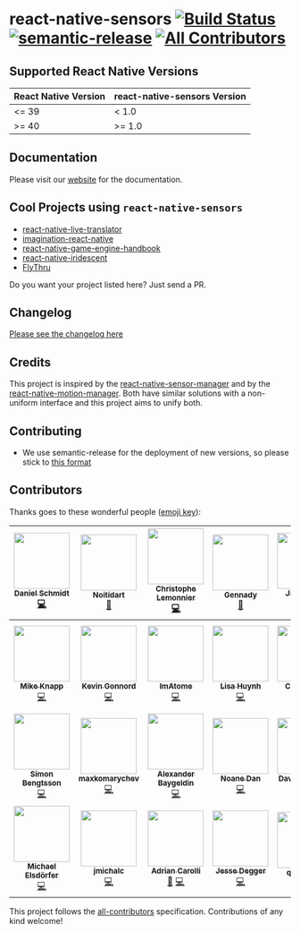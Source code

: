 # react-native-sensors [![Build Status](https://travis-ci.org/react-native-sensors/react-native-sensors.svg?branch=master)](https://travis-ci.org/react-native-sensors/react-native-sensors) [![semantic-release](https://img.shields.io/badge/%20%20%F0%9F%93%A6%F0%9F%9A%80-semantic--release-e10079.svg)](https://github.com/semantic-release/semantic-release) [![All Contributors](https://img.shields.io/badge/all_contributors-28-orange.svg?style=flat-square)](#contributors)

## Supported React Native Versions

| React Native Version | react-native-sensors Version |
| -------------------- | ---------------------------- |
| <= 39                | < 1.0                        |
| >= 40                | >= 1.0                       |

## Documentation

Please visit our [website](https://react-native-sensors.github.io/) for the documentation.

## Cool Projects using `react-native-sensors`

* [react-native-live-translator](https://github.com/agrcrobles/react-native-live-translator)
* [imagination-react-native](https://github.com/Matzielab/imagination-react-native)
* [react-native-game-engine-handbook](https://github.com/bberak/react-native-game-engine-handbook)
* [react-native-iridescent](https://github.com/elevenfooteleven/react-native-iridescent)
* [FlyThru](https://github.com/Noitidart/FlyThru)

Do you want your project listed here? Just send a PR.

## Changelog

[Please see the changelog here](docs/Changelog.md)

## Credits

This project is inspired by the [react-native-sensor-manager](https://github.com/kprimice/react-native-sensor-manager) and by the [react-native-motion-manager](https://github.com/pwmckenna/react-native-motion-manager). Both have similar solutions with a non-uniform interface and this project aims to unify both.

## Contributing

* We use semantic-release for the deployment of new versions, so please stick to [this format](https://github.com/semantic-release/semantic-release#commit-message-format)

## Contributors

Thanks goes to these wonderful people ([emoji key](https://github.com/kentcdodds/all-contributors#emoji-key)):

<!-- ALL-CONTRIBUTORS-LIST:START - Do not remove or modify this section -->

<!-- prettier-ignore -->
| [<img src="https://avatars2.githubusercontent.com/u/1337046?v=4" width="100px;"/><br /><sub><b>Daniel Schmidt</b></sub>](http://danielmschmidt.de/)<br />[💻](https://github.com/react-native-sensors/react-native-sensors/commits?author=DanielMSchmidt "Code") | [<img src="https://avatars0.githubusercontent.com/u/6372489?v=4" width="100px;"/><br /><sub><b>Noitidart</b></sub>](http://noitidart.github.io/)<br />[📖](https://github.com/react-native-sensors/react-native-sensors/commits?author=Noitidart "Documentation") | [<img src="https://avatars2.githubusercontent.com/u/6213682?v=4" width="100px;"/><br /><sub><b>Christophe Lemonnier</b></sub>](https://github.com/tontonrally)<br />[💻](https://github.com/react-native-sensors/react-native-sensors/commits?author=tontonrally "Code") | [<img src="https://avatars2.githubusercontent.com/u/12188900?v=4" width="100px;"/><br /><sub><b>Gennady</b></sub>](http://belogortsev.ru/)<br />[📖](https://github.com/react-native-sensors/react-native-sensors/commits?author=Greeny7 "Documentation") | [<img src="https://avatars2.githubusercontent.com/u/1251301?v=4" width="100px;"/><br /><sub><b>Jiaming Lu</b></sub>](https://github.com/jiaminglu)<br />[💻](https://github.com/react-native-sensors/react-native-sensors/commits?author=jiaminglu "Code") | [<img src="https://avatars1.githubusercontent.com/u/4612947?v=4" width="100px;"/><br /><sub><b>Alex Wasner</b></sub>](https://github.com/alexwasner)<br />[💻](https://github.com/react-native-sensors/react-native-sensors/commits?author=alexwasner "Code") | [<img src="https://avatars1.githubusercontent.com/u/9479593?v=4" width="100px;"/><br /><sub><b>Nam Đàm</b></sub>](https://github.com/namqdam)<br />[💻](https://github.com/react-native-sensors/react-native-sensors/commits?author=namqdam "Code") |
| :---: | :---: | :---: | :---: | :---: | :---: | :---: |
| [<img src="https://avatars1.githubusercontent.com/u/103593?v=4" width="100px;"/><br /><sub><b>Mike Knapp</b></sub>](http://www.twitter.com/mikeee)<br />[💻](https://github.com/react-native-sensors/react-native-sensors/commits?author=mikeknapp "Code") | [<img src="https://avatars1.githubusercontent.com/u/10956848?v=4" width="100px;"/><br /><sub><b>Kevin Gonnord</b></sub>](https://github.com/Lleios)<br />[💻](https://github.com/react-native-sensors/react-native-sensors/commits?author=Lleios "Code") | [<img src="https://avatars3.githubusercontent.com/u/7541319?v=4" width="100px;"/><br /><sub><b>ImAtome</b></sub>](https://github.com/ImAtome)<br />[💻](https://github.com/react-native-sensors/react-native-sensors/commits?author=ImAtome "Code") | [<img src="https://avatars0.githubusercontent.com/u/3603130?v=4" width="100px;"/><br /><sub><b>Lisa Huynh</b></sub>](https://github.com/lisamai)<br />[💻](https://github.com/react-native-sensors/react-native-sensors/commits?author=lisamai "Code") | [<img src="https://avatars0.githubusercontent.com/u/7315?v=4" width="100px;"/><br /><sub><b>Cory Smith</b></sub>](http://bullish.io)<br />[💻](https://github.com/react-native-sensors/react-native-sensors/commits?author=corymsmith "Code") | [<img src="https://avatars3.githubusercontent.com/u/225712?v=4" width="100px;"/><br /><sub><b>Esa-Matti Suuronen</b></sub>](https://medium.com/@esamatti)<br />[💻](https://github.com/react-native-sensors/react-native-sensors/commits?author=epeli "Code") | [<img src="https://avatars1.githubusercontent.com/u/19377299?v=4" width="100px;"/><br /><sub><b>Viet Nguyen</b></sub>](https://openbeta.io)<br />[💻](https://github.com/react-native-sensors/react-native-sensors/commits?author=vietnugent "Code") |
| [<img src="https://avatars3.githubusercontent.com/u/3586691?v=4" width="100px;"/><br /><sub><b>Simon Bengtsson</b></sub>](http://simonbengtsson.com)<br />[💻](https://github.com/react-native-sensors/react-native-sensors/commits?author=simonbengtsson "Code") | [<img src="https://avatars0.githubusercontent.com/u/7002833?v=4" width="100px;"/><br /><sub><b>maxkomarychev</b></sub>](https://github.com/maxkomarychev)<br />[💻](https://github.com/react-native-sensors/react-native-sensors/commits?author=maxkomarychev "Code") | [<img src="https://avatars3.githubusercontent.com/u/6882605?v=4" width="100px;"/><br /><sub><b>Alexander Baygeldin</b></sub>](http://baygeldin.name)<br />[💻](https://github.com/react-native-sensors/react-native-sensors/commits?author=baygeldin "Code") | [<img src="https://avatars1.githubusercontent.com/u/17160720?v=4" width="100px;"/><br /><sub><b>Noane Dan</b></sub>](https://github.com/NoaneDan)<br />[💻](https://github.com/react-native-sensors/react-native-sensors/commits?author=NoaneDan "Code") | [<img src="https://avatars0.githubusercontent.com/u/23297390?v=4" width="100px;"/><br /><sub><b>David Escalera</b></sub>](https://github.com/dabit1)<br />[💬](#question-dabit1 "Answering Questions") [💻](https://github.com/react-native-sensors/react-native-sensors/commits?author=dabit1 "Code") | [<img src="https://avatars1.githubusercontent.com/u/2933593?v=4" width="100px;"/><br /><sub><b>Ethan Neff</b></sub>](http://eneff.com)<br />[💻](https://github.com/react-native-sensors/react-native-sensors/commits?author=ethanneff "Code") | [<img src="https://avatars1.githubusercontent.com/u/170832?v=4" width="100px;"/><br /><sub><b>Manuel Alabor</b></sub>](https://alabor.me)<br />[💻](https://github.com/react-native-sensors/react-native-sensors/commits?author=swissmanu "Code") |
| [<img src="https://avatars1.githubusercontent.com/u/13807?v=4" width="100px;"/><br /><sub><b>Michael Elsdörfer</b></sub>](http://blog.elsdoerfer.name)<br />[💻](https://github.com/react-native-sensors/react-native-sensors/commits?author=miracle2k "Code") | [<img src="https://avatars3.githubusercontent.com/u/2194413?v=4" width="100px;"/><br /><sub><b>jmichalc</b></sub>](https://github.com/jmichalc)<br />[💻](https://github.com/react-native-sensors/react-native-sensors/commits?author=jmichalc "Code") | [<img src="https://avatars3.githubusercontent.com/u/3059371?v=4" width="100px;"/><br /><sub><b>Adrian Carolli</b></sub>](http://adriancarolli.surge.sh/)<br />[🐛](https://github.com/react-native-sensors/react-native-sensors/issues?q=author%3Awatadarkstar "Bug reports") [💻](https://github.com/react-native-sensors/react-native-sensors/commits?author=watadarkstar "Code") | [<img src="https://avatars2.githubusercontent.com/u/14085897?v=4" width="100px;"/><br /><sub><b>Jesse Degger</b></sub>](https://github.com/jdegger)<br />[💻](https://github.com/react-native-sensors/react-native-sensors/commits?author=jdegger "Code") | [<img src="https://avatars3.githubusercontent.com/u/13410920?v=4" width="100px;"/><br /><sub><b>quoc1506</b></sub>](https://github.com/quoc1506)<br />[🐛](https://github.com/react-native-sensors/react-native-sensors/issues?q=author%3Aquoc1506 "Bug reports") | [<img src="https://avatars2.githubusercontent.com/u/24606763?v=4" width="100px;"/><br /><sub><b>Joshua Jenkins</b></sub>](https://github.com/iiJoshJenkins)<br />[🐛](https://github.com/react-native-sensors/react-native-sensors/issues?q=author%3AiiJoshJenkins "Bug reports") | [<img src="https://avatars3.githubusercontent.com/u/39253518?v=4" width="100px;"/><br /><sub><b>gonglowbat</b></sub>](https://github.com/gonglowbat)<br />[🐛](https://github.com/react-native-sensors/react-native-sensors/issues?q=author%3Agonglowbat "Bug reports") |

<!-- ALL-CONTRIBUTORS-LIST:END -->

This project follows the [all-contributors](https://github.com/kentcdodds/all-contributors) specification. Contributions of any kind welcome!
